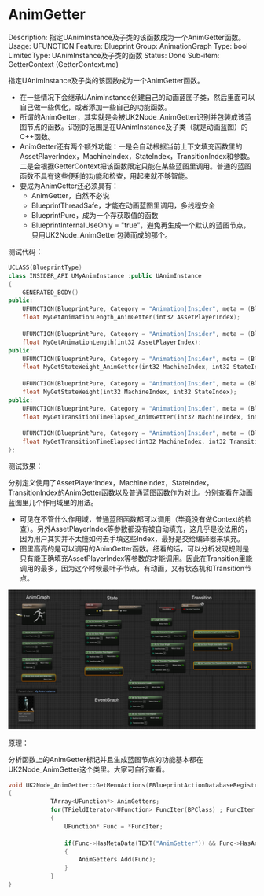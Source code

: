 # AnimGetter

Description: 指定UAnimInstance及子类的该函数成为一个AnimGetter函数。
Usage: UFUNCTION
Feature: Blueprint
Group: AnimationGraph
Type: bool
LimitedType: UAnimInstance及子类的函数
Status: Done
Sub-item: GetterContext (GetterContext.md)

指定UAnimInstance及子类的该函数成为一个AnimGetter函数。

- 在一些情况下会继承UAnimInstance创建自己的动画蓝图子类，然后里面可以自己做一些优化，或者添加一些自己的功能函数。
- 所谓的AnimGetter，其实就是会被UK2Node_AnimGetter识别并包装成该蓝图节点的函数。识别的范围是在UAnimInstance及子类（就是动画蓝图）的C++函数。
- AnimGetter还有两个额外功能：一是会自动根据当前上下文填充函数里的AssetPlayerIndex，MachineIndex，StateIndex，TransitionIndex和参数。二是会根据GetterContext把该函数限定只能在某些蓝图里调用。普通的蓝图函数不具有这些便利的功能和检查，用起来就不够智能。
- 要成为AnimGetter还必须具有：
    - AnimGetter，自然不必说
    - BlueprintThreadSafe，才能在动画蓝图里调用，多线程安全
    - BlueprintPure，成为一个存获取值的函数
    - BlueprintInternalUseOnly = "true”，避免再生成一个默认的蓝图节点，只用UK2Node_AnimGetter包装而成的那个。

测试代码：

```cpp
UCLASS(BlueprintType)
class INSIDER_API UMyAnimInstance :public UAnimInstance
{
	GENERATED_BODY()
public:
	UFUNCTION(BlueprintPure, Category = "Animation|Insider", meta = (BlueprintInternalUseOnly = "true", AnimGetter, BlueprintThreadSafe))
	float MyGetAnimationLength_AnimGetter(int32 AssetPlayerIndex);

	UFUNCTION(BlueprintPure, Category = "Animation|Insider", meta = (BlueprintThreadSafe))
	float MyGetAnimationLength(int32 AssetPlayerIndex);
public:
	UFUNCTION(BlueprintPure, Category = "Animation|Insider", meta = (BlueprintInternalUseOnly = "true", AnimGetter, BlueprintThreadSafe))
	float MyGetStateWeight_AnimGetter(int32 MachineIndex, int32 StateIndex);

	UFUNCTION(BlueprintPure, Category = "Animation|Insider", meta = (BlueprintThreadSafe))
	float MyGetStateWeight(int32 MachineIndex, int32 StateIndex);
public:
	UFUNCTION(BlueprintPure, Category = "Animation|Insider", meta = (BlueprintInternalUseOnly = "true", AnimGetter, BlueprintThreadSafe))
	float MyGetTransitionTimeElapsed_AnimGetter(int32 MachineIndex, int32 TransitionIndex);

	UFUNCTION(BlueprintPure, Category = "Animation|Insider", meta = (BlueprintThreadSafe))
	float MyGetTransitionTimeElapsed(int32 MachineIndex, int32 TransitionIndex);
};

```

测试效果：

分别定义使用了AssetPlayerIndex，MachineIndex，StateIndex，TransitionIndex的AnimGetter函数以及普通蓝图函数作为对比。分别查看在动画蓝图里几个作用域里的用法。

- 可见在不管什么作用域，普通蓝图函数都可以调用（毕竟没有做Context的检查）。另外AssetPlayerIndex等参数都没有被自动填充，这几乎是没法用的，因为用户其实并不太懂如何去手填这些Index，最好是交给编译器来填充。
- 图里高亮的是可以调用的AnimGetter函数。细看的话，可以分析发现规则是只有能正确填充AssetPlayerIndex等参数的才能调用。因此在Transition里能调用的最多，因为这个时候最叶子节点，有动画，又有状态机和Transition节点。

![Untitled](AnimGetter/Untitled.png)

原理：

分析函数上的AnimGetter标记并且生成蓝图节点的功能基本都在UK2Node_AnimGetter这个类里。大家可自行查看。

```cpp
void UK2Node_AnimGetter::GetMenuActions(FBlueprintActionDatabaseRegistrar& ActionRegistrar) const
{
			TArray<UFunction*> AnimGetters;
			for(TFieldIterator<UFunction> FuncIter(BPClass) ; FuncIter ; ++FuncIter)
			{
				UFunction* Func = *FuncIter;

				if(Func->HasMetaData(TEXT("AnimGetter")) && Func->HasAnyFunctionFlags(FUNC_Native))
				{
					AnimGetters.Add(Func);
				}
			}
}
```